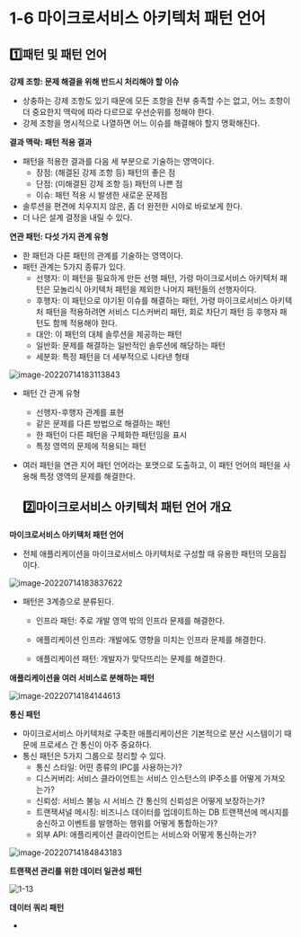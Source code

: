 # 1-6 마이크로서비스 아키텍처 패턴 언어

## 1️⃣패턴 및 패턴 언어

**강제 조항: 문제 해결을 위해 반드시 처리해야 할 이슈**

+ 상충하는 강제 조항도 있기 때문에 모든 조항을 전부 충족할 수는 없고, 어느 조항이 더 중요한지 맥락에 따라 다르므로 우선순위를 정해야 한다.
+ 강제 조항을 명시적으로 나열하면 어느 이슈를 해결해야 할지 명확해진다.



**결과 맥락: 패턴 적용 결과**

+ 패턴을 적용한 결과를 다음 세 부분으로 기술하는 영역이다.
  + 장점: (해결된 강제 조항 등) 패턴의 좋은 점
  + 단점: (미해결된 강제 조항 등) 패턴의 나쁜 점
  + 이슈: 패턴 적용 시 발생한 새로운 문제점
+ 솔루션을 편견에 치우지지 않은, 좀 더 완전한 시야로 바로보게 한다. 
+ 더 나은 설계 결정을 내릴 수 있다.



**연관 패턴: 다섯 가지 관계 유형**

+ 한 패턴과 다른 패턴의 관계를 기술하는 영역이다.
+ 패턴 관계는 5가지 종류가 있다.
  + 선행자: 이 패턴을 필요하게 만든 선행 패턴, 가령 마이크로서비스 아키텍처 패턴은 모놀리식 아키텍처 패턴을 제외한 나머지 패턴들의 선행자이다.
  + 후행자: 이 패턴으로 야기된 이슈를 해결하는 패턴, 가령 마이크로서비스 아키텍처 패턴을 적용하려면 서비스 디스커버리 패턴, 회로 차단기 패턴 등 후행자 패턴도 함께 적용해야 한다.
  + 대안: 이 패턴의 대체 솔루션을 제공하는 패턴
  + 일반화: 문제를 해결하는 일반적인 솔루션에 해당하는 패턴
  + 세분화: 특정 패턴을 더 세부적으로 나타낸 형태

![image-20220714183113843](C:\Users\user\AppData\Roaming\Typora\typora-user-images\image-20220714183113843.png)

+ 패턴 간 관계 유형
  + 선행자-후행자 관계를 표현
  + 같은 문제를 다른 방법으로 해결하는 패턴
  + 한 패턴이 다른 패턴을 구체화한 패턴임을 표시
  + 특정 영역의 문제에 적용되는 패턴
+ 여러 패턴을 연관 지어 패턴 언어라는 포맷으로 도출하고, 이 패턴 언어의 패턴을 사용해 특정 영역의 문제를 해결한다.



	## 2️⃣마이크로서비스 아키텍처 패턴 언어 개요

**마이크로서비스 아키텍처 패턴 언어**

+ 전체 애플리케이션을 마이크로서비스 아키텍처로 구성할 때 유용한 패턴의 모음집이다.

![image-20220714183837622](C:\Users\user\AppData\Roaming\Typora\typora-user-images\image-20220714183837622.png) 

+ 패턴은 3계층으로 분류된다.

  + 인프라 패턴: 주로 개발 영역 밖의 인프라 문제를 해결한다.

  + 애플리케이션 인프라: 개발에도 영향을 미치는 인프라 문제를 해결한다.

  + 애플리케이션 패턴: 개발자가 맞닥뜨리는 문제를 해결한다.

    

**애플리케이션을 여러 서비스로 분해하는 패턴**

![image-20220714184144613](C:\Users\user\AppData\Roaming\Typora\typora-user-images\image-20220714184144613.png)

**통신 패턴**

+ 마이크로서비스 아키텍처로 구축한 애플리케이션은 기본적으로 분산 시스템이기 때문에 프로세스 간 통신이 아주 중요하다.
+ 통신 패턴은 5가지 그룹으로 정리할 수 있다.
  + 통신 스타일: 어떤 종류의 IPC를 사용하는가?
  + 디스커버리: 서비스 클라이언트는 서비스 인스턴스의 IP주소를 어떻게 가져오는가?
  + 신뢰성: 서비스 불능 시 서비스 간 통신의 신뢰성은 어떻게 보장하는가?
  + 트랜잭셔널 메시징: 비즈니스 데이터를 업데이트하는 DB 트랜잭션에 메시지를 송신하고 이벤트를 발행하는 행위를 어떻게 통합하는가?
  + 외부 API: 애플리케이션 클라이언트는 서비스와 어떻게 통신하는가?

![image-20220714184843183](C:\Users\user\AppData\Roaming\Typora\typora-user-images\image-20220714184843183.png)

**트랜잭션 관리를 위한 데이터 일관성 패턴**

![1-13](C:\Users\user\Desktop\github\study\Backend\msa\image\1-13.png)



**데이터 쿼리 패턴**

+ 